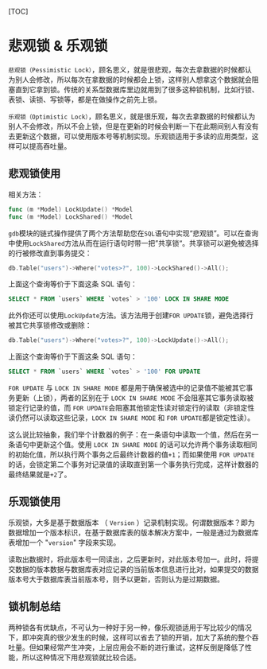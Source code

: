 [TOC]

# 悲观锁 & 乐观锁

`悲观锁（Pessimistic Lock）`，顾名思义，就是很悲观，每次去拿数据的时候都认为别人会修改，所以每次在拿数据的时候都会上锁，这样别人想拿这个数据就会阻塞直到它拿到锁。传统的关系型数据库里边就用到了很多这种锁机制，比如行锁、表锁、读锁、写锁等，都是在做操作之前先上锁。

`乐观锁（Optimistic Lock）`，顾名思义，就是很乐观，每次去拿数据的时候都认为别人不会修改，所以不会上锁，但是在更新的时候会判断一下在此期间别人有没有去更新这个数据，可以使用版本号等机制实现。乐观锁适用于多读的应用类型，这样可以提高吞吐量。

## 悲观锁使用

相关方法：
```go
func (m *Model) LockUpdate() *Model
func (m *Model) LockShared() *Model
```

`gdb`模块的链式操作提供了两个方法帮助您在`SQL`语句中实现“悲观锁”。可以在查询中使用`LockShared`方法从而在运行语句时带一把”共享锁“。共享锁可以避免被选择的行被修改直到事务提交：
```go
db.Table("users")->Where("votes>?", 100)->LockShared()->All();
```
上面这个查询等价于下面这条 SQL 语句：
```sql
SELECT * FROM `users` WHERE `votes` > '100' LOCK IN SHARE MODE
```
此外你还可以使用`LockUpdate`方法。该方法用于创建`FOR UPDATE`锁，避免选择行被其它共享锁修改或删除：
```go
db.Table("users")->Where("votes>?", 100)->LockUpdate()->All();
```
上面这个查询等价于下面这条 SQL 语句：
```sql
SELECT * FROM `users` WHERE `votes` > '100' FOR UPDATE
```
`FOR UPDATE` 与 `LOCK IN SHARE MODE` 都是用于确保被选中的记录值不能被其它事务更新（上锁），两者的区别在于 `LOCK IN SHARE MODE` 不会阻塞其它事务读取被锁定行记录的值，而 `FOR UPDATE`会阻塞其他锁定性读对锁定行的读取（非锁定性读仍然可以读取这些记录，`LOCK IN SHARE MODE` 和 `FOR UPDATE`都是锁定性读）。

这么说比较抽象，我们举个计数器的例子：在一条语句中读取一个值，然后在另一条语句中更新这个值。使用 `LOCK IN SHARE MODE` 的话可以允许两个事务读取相同的初始化值，所以执行两个事务之后最终计数器的值`+1`；而如果使用 `FOR UPDATE`的话，会锁定第二个事务对记录值的读取直到第一个事务执行完成，这样计数器的最终结果就是`+2`了。

## 乐观锁使用
乐观锁，大多是基于数据版本 （ `Version` ）记录机制实现。何谓数据版本？即为数据增加一个版本标识，在基于数据库表的版本解决方案中，一般是通过为数据库表增加一个 "`version`" 字段来实现。

读取出数据时，将此版本号一同读出，之后更新时，对此版本号加一。此时，将提交数据的版本数据与数据库表对应记录的当前版本信息进行比对，如果提交的数据版本号大于数据库表当前版本号，则予以更新，否则认为是过期数据。

## 锁机制总结

两种锁各有优缺点，不可认为一种好于另一种，像乐观锁适用于写比较少的情况下，即冲突真的很少发生的时候，这样可以省去了锁的开销，加大了系统的整个吞吐量。但如果经常产生冲突，上层应用会不断的进行重试，这样反倒是降低了性能，所以这种情况下用悲观锁就比较合适。













